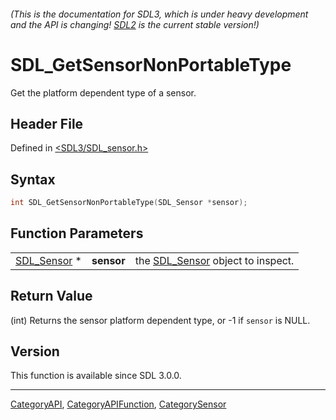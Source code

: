 ###### (This is the documentation for SDL3, which is under heavy development and the API is changing! [SDL2](https://wiki.libsdl.org/SDL2/) is the current stable version!)
# SDL_GetSensorNonPortableType

Get the platform dependent type of a sensor.

## Header File

Defined in [<SDL3/SDL_sensor.h>](https://github.com/libsdl-org/SDL/blob/main/include/SDL3/SDL_sensor.h)

## Syntax

```c
int SDL_GetSensorNonPortableType(SDL_Sensor *sensor);
```

## Function Parameters

|                            |            |                                                 |
| -------------------------- | ---------- | ----------------------------------------------- |
| [SDL_Sensor](SDL_Sensor) * | **sensor** | the [SDL_Sensor](SDL_Sensor) object to inspect. |

## Return Value

(int) Returns the sensor platform dependent type, or -1 if `sensor` is
NULL.

## Version

This function is available since SDL 3.0.0.

----
[CategoryAPI](CategoryAPI), [CategoryAPIFunction](CategoryAPIFunction), [CategorySensor](CategorySensor)

